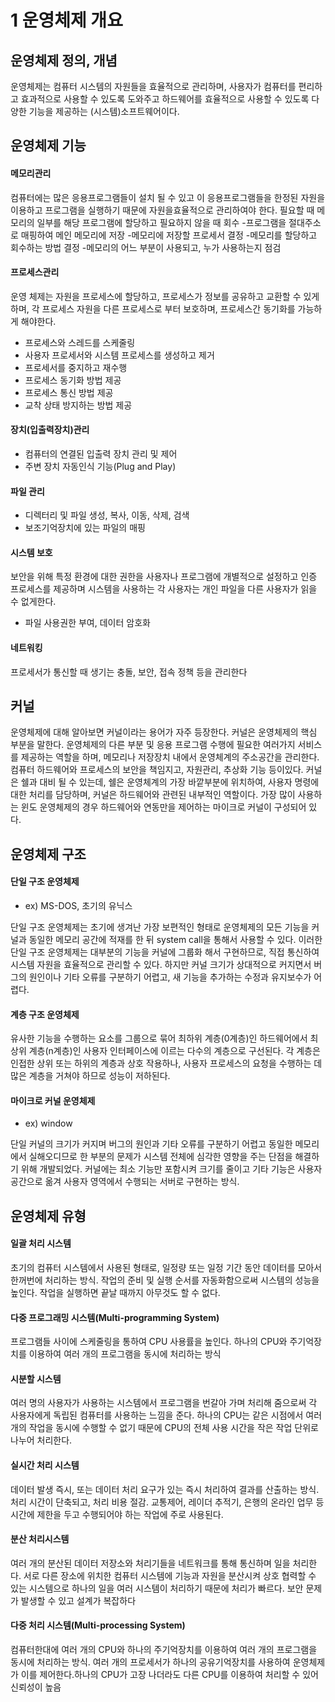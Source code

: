 1 운영체제 개요
==
## 운영체제 정의, 개념
운영체제는 컴퓨터 시스템의 자원들을 효율적으로 관리하며, 사용자가 컴퓨터를 편리하고 효과적으로 사용할 수 있도록 도와주고 하드웨어를 효율적으로 사용할 수 있도록 다양한 기능을 제공하는 (시스템)소프트웨어이다.

## 운영체제 기능

#### 메모리관리
컴퓨터에는 많은 응용프로그램들이 설치 될 수 있고 이 응용프로그램들을 한정된 자원을 이용하고 프로그램을 실행하기 때문에 자원을효율적으로 관리하여야 한다. 필요할 때 메모리의 일부를 해당 프로그램에 할당하고 필요하지 않을 때 회수
		-프로그램을 절대주소로 매핑하여 메인 메모리에 저장
		-메모리에 저장할 프로세서 결정
		-메모리를 할당하고 회수하는 방법 결정
		-메모리의 어느 부분이 사용되고, 누가 사용하는지 점검
#### 프로세스관리
운영 체제는 자원을 프로세스에 할당하고, 프로세스가 정보를 공유하고 교환할 수 있게 하며, 각 프로세스 자원을 다른 프로세스로	부터 보호하며, 프로세스간 동기화를 가능하게 해야한다.

- 프로세스와 스레드를 스케줄링
- 사용자 프로세서와 시스템 프로세스를 생성하고 제거
- 프로세서를 중지하고 재수행
- 프로세스 동기화 방법 제공
- 프로세스 통신 방법 제공
- 교착 상태 방지하는 방법 제공

#### 장치(입출력장치)관리
- 컴퓨터의 연결된 입출력 장치 관리 및 제어
- 주변 장치 자동인식 기능(Plug and Play)

#### 파일 관리
- 디렉터리 및 파일 생성, 복사, 이동, 삭제, 검색
- 보조기억장치에 있는 파일의 매핑
	
#### 시스템 보호
보안을 위해 특정 환경에 대한 권한을 사용자나 프로그램에 개별적으로 설정하고 인증 프로세스를 제공하며 시스템을 사용하는
각 사용자는 개인 파일을 다른 사용자가 읽을 수 없게한다.
	
- 파일 사용권한 부여, 데이터 암호화

#### 네트워킹
프로세서가 통신할 때 생기는 충돌, 보안, 접속 정책 등을 관리한다 

## 커널
운영체제에 대해 알아보면 커널이라는 용어가 자주 등장한다. 커널은 운영체제의 핵심 부분을 말한다. 운영체제의 다른 부분 및 응용 프로그램 수행에 필요한 여러가지 서비스를 제공하는 역할을 하며, 메모리나 저장장치 내에서 운영체계의 주소공간을 관리한다.
컴퓨터 하드웨어와 프로세스의 보안을 책임지고, 자원관리, 추상화 기능 등이있다. 커널은 쉘과 대비 될 수 있는데, 쉘은 운영체계의 가장 바깥부분에 위치하여, 사용자 명령에 대한 처리를 담당하며, 커널은 하드웨어와 관련된 내부적인 역할이다.
가장 많이 사용하는 윈도 운영체제의 경우 하드웨어와 연동만을 제어하는 마이크로 커널이 구성되어 있다.



## 운영체제 구조

#### 단일 구조 운영체제
- ex) MS-DOS, 초기의 유닉스

단일 구조 운영체제는 초기에 생겨난 가장 보편적인 형태로 운영체제의 모든 기능을 커널과 동일한 메모리 공간에 적재를 한 뒤 system call을 통해서 사용할 수 있다. 
이러한 단일 구조 운영체제는 대부분의 기능을 커널에 그룹화 해서 구현하므로, 직접 통신하여 시스템 자원을 효율적으로 관리할 수 있다.
하지만 커널 크기가 상대적으로 커지면서 버그의 원인이나 기타 오류를 구분하기 어렵고, 새 기능을 추가하는 수정과 유지보수가 어렵다.
#### 계층 구조 운영체제
유사한 기능을 수행하는 요소를 그룹으로 묶어 최하위 계층(0계층)인 하드웨어에서 최상위 계층(n계층)인 사용자 인터페이스에 이르는 다수의 계층으로 구선된다.
각 계층은 인접한 상위 또는 하위의 계층과 상호 작용하나, 사용자 프로세스의 요청을 수행하는 데 많은 계층을 거쳐야 하므로 성능이 저하된다.
#### 마이크로 커널 운영체제
- ex) window

단일 커널의 크기가 커지며 버그의 원인과 기타 오류를 구분하기 어렵고 동일한 메모리에서 실해오디므로 한 부분의 문제가 시스템 전체에 심각한 영향을 주는 단점을 해결하기 위해 개발되었다.
커널에는 최소 기능만 포함시켜 크기를 줄이고 기타 기능은 사용자 공간으로 옮겨 사용자 영역에서 수행되는 서버로 구현하는 방식.




## 운영체제 유형

#### 일괄 처리 시스템
초기의 컴퓨터 시스템에서 사용된 형태로, 일정량 또는 일정 기간 동안 데이터를 모아서 한꺼번에 처리하는 방식. 작업의 준비 및 실행 순서를 자동화함으로써 시스템의 성능을 높인다. 작업을 실행하면 끝날 때까지 아무것도 할 수 없다.
#### 다중 프로그래밍 시스템(Multi-programming System)
프로그램들 사이에 스케줄링을 통하여 CPU 사용률을 높인다. 하나의 CPU와 주기억장치를 이용하여 여러 개의 프로그램을 동시에 처리하는 방식
#### 시분할 시스템
여러 명의 사용자가 사용하는 시스템에서 프로그램을 번갈아 가며 처리해 줌으로써 각 사용자에게 독립된 컴퓨터를 사용하는 느낌을 준다. 하나의 CPU는 같은 시점에서 여러 개의 작업을 동시에 수행할 수 없기 때문에 CPU의 전체 사용 시간을 작은 작업 단위로 나누어 처리한다.
#### 실시간 처리 시스템
데이터 발생 즉시, 또는 데이터 처리 요구가 있는 즉시 처리하여 결과를 산출하는 방식. 처리 시간이 단축되고, 처리 비용 절감. 교통제어, 레이더 추적기, 은행의 온라인 업무 등 시간에 제한을 두고 수행되어야 하는 작업에 주로 사용된다.
#### 분산 처리시스템
여러 개의 분산된 데이터 저장소와 처리기들을 네트워크를 통해 통신하며 일을 처리한다. 서로 다른 장소에 위치한 컴퓨터 시스템에 기능과 자원을 분산시켜 상호 협력할 수 있는 시스템으로 하나의 일을 여러 시스템이 처리하기 때문에 처리가 빠르다. 보안 문제가 발생할 수 있고 설계가 복잡하다
#### 다중 처리 시스템(Multi-processing System)
컴퓨터한대에 여러 개의 CPU와 하나의 주기억장치를 이용하여 여러 개의 프로그램을 동시에 처리하는 방식. 여러 개의 프로세서가 하나의 공유기억장치를 사용하여 운영체제가 이를 제어한다.하나의 CPU가 고장 나더라도 다른 CPU를 이용하여 처리할 수 있어 신뢰성이 높음



